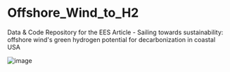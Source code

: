 # Offshore_Wind_to_H2
Data &amp; Code Repository for the EES Article - Sailing towards sustainability: offshore wind's green hydrogen potential for decarbonization in coastal USA

![image](https://github.com/user-attachments/assets/e8a23f66-0ca1-4e4c-bbee-7b95fc681e58)
